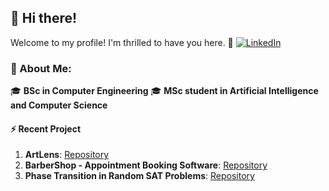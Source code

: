 ## 👋 Hi there!
Welcome to my profile! I'm thrilled to have you here. 🚀 [![LinkedIn](https://img.shields.io/badge/LinkedIn-%230077B5.svg?logo=linkedin&logoColor=white)](https://linkedin.com/in/andreaferritti)


### 💫 About Me:

🎓 **BSc in Computer Engineering**
🎓 **MSc student in Artificial Intelligence and Computer Science**

#### ⚡ Recent Project
1. **ArtLens**: [Repository](https://github.com/ferritti/ArtLens)
2. **BarberShop - Appointment Booking Software**: [Repository](https://github.com/ferritti/BarberShop) 
3. **Phase Transition in Random SAT Problems**: [Repository](https://github.com/ferritti/SATPhaseTransition)
